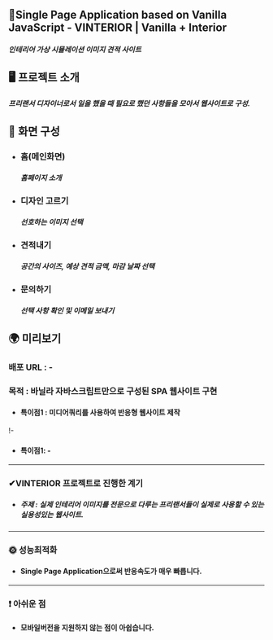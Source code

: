 ##  📍Single Page Application based on Vanilla JavaScript - VINTERIOR | Vanilla + Interior

##### 인테리어 가상 시뮬레이션 이미지 견적 사이트

## 🖥 프로젝트 소개

##### 프리랜서 디자이너로서 일을 했을 때 필요로 했던 사항들을 모아서 웹사이트로 구성.


##  📄 화면 구성

- ### 홈(메인화면)</br>
    ##### 홈페이지 소개
    
- ### 디자인 고르기</br>
    ##### 선호하는 이미지 선택
    
- ### 견적내기</br>
    ##### 공간의 사이즈, 예상 견적 금액, 마감 날짜 선택
    
- ### 문의하기</br>
    ##### 선택 사항 확인 및 이메일 보내기

## 🌍 미리보기
### 배포 URL : -
 ###  목적 : 바닐라 자바스크립트만으로 구성된 SPA 웹사이트 구현
- ####  특이점1 : 미디어쿼리를 사용하여 반응형 웹사이트 제작


!-
- ####  특이점1: -

___

### ✔VINTERIOR 프로젝트로 진행한 계기
- ##### 주제 : 실제 인테리어 이미지를 전문으로 다루는 프리랜서들이 실제로 사용할 수 있는 실용성있는 웹사이트.


___

### 🌞 성능최적화
-  #### Single Page Application으로써 반응속도가 매우 빠릅니다.

___
### ❗ 아쉬운 점
- #### 모바일버전을 지원하지 않는 점이 아쉽습니다.



